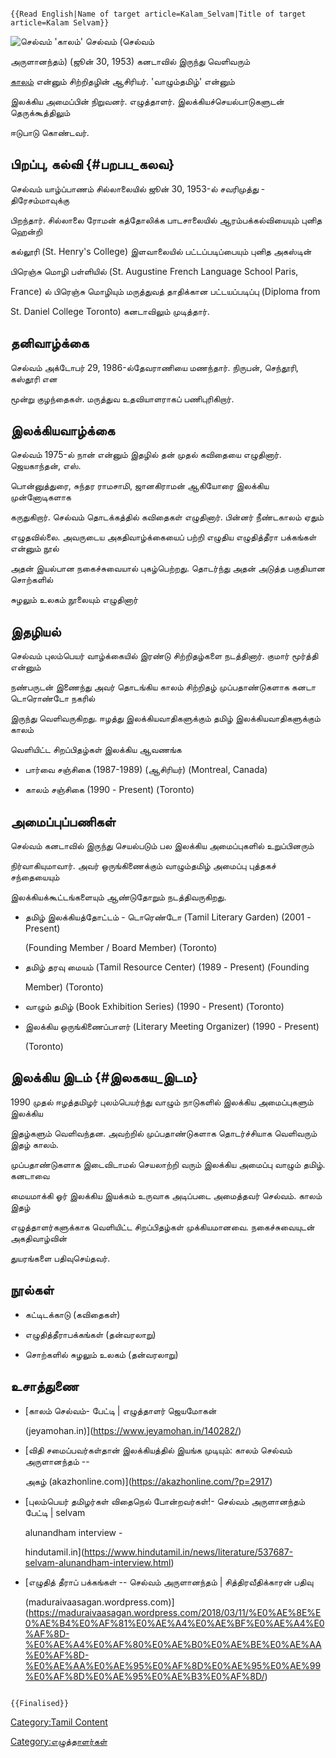```{=mediawiki}
{{Read English|Name of target article=Kalam_Selvam|Title of target article=Kalam Selvam}}
```
![செல்வம்](Selvam-drawing-copy-1-272x420.jpg "செல்வம்") 'காலம்' செல்வம் (செல்வம்
அருளானந்தம்) (ஜூன் 30, 1953) கனடாவில் இருந்து வெளிவரும்
[காலம்](காலம்_(இதழ்) "wikilink") என்னும் சிற்றிதழின் ஆசிரியர். 'வாழும்தமிழ்' என்னும்
இலக்கிய அமைப்பின் நிறுவனர். எழுத்தாளர். இலக்கியச்செயல்பாடுகளுடன் தெருக்கூத்திலும்
ஈடுபாடு கொண்டவர்.

## பிறப்பு, கல்வி {#பறபப_கலவ}

செல்வம் யாழ்ப்பாணம் சில்லாலையில் ஜூன் 30, 1953-ல் சவரிமுத்து - திரேசம்மாவுக்கு
பிறந்தார். சில்லாலை ரோமன் கத்தோலிக்க பாடசாலையில் ஆரம்பக்கல்வியையும் புனித ஹென்றி
கல்லூரி (St. Henry's College) இளவாலையில் பட்டப்படிப்பையும் புனித அகஸ்டின்
பிரெஞ்சு மொழி பள்ளியில் (St. Augustine French Language School Paris,
France) ல் பிரெஞ்சு மொழியும் மருத்துவத் தாதிக்கான பட்டயப்படிப்பு (Diploma from
St. Daniel College Toronto) கனடாவிலும் முடித்தார்.

## தனிவாழ்க்கை

செல்வம் அக்டோபர் 29, 1986-ல்தேவராணியை மணந்தார். நிருபன், செந்தூரி, கஸ்தூரி என
மூன்று குழந்தைகள். மருத்துவ உதவியாளராகப் பணிபுரிகிறார்.

## இலக்கியவாழ்க்கை

செல்வம் 1975-ல் நான் என்னும் இதழில் தன் முதல் கவிதையை எழுதினார். ஜெயகாந்தன், எஸ்.
பொன்னுத்துரை, சுந்தர ராமசாமி, ஜானகிராமன் ஆகியோரை இலக்கிய முன்னோடிகளாக
கருதுகிறார். செல்வம் தொடக்கத்தில் கவிதைகள் எழுதினார். பின்னர் நீண்டகாலம் ஏதும்
எழுதவில்லை. அவருடைய அகதிவாழ்க்கையைப் பற்றி எழுதிய எழுதித்தீரா பக்கங்கள் என்னும் நூல்
அதன் இயல்பான நகைச்சுவையால் புகழ்பெற்றது. தொடர்ந்து அதன் அடுத்த பகுதியான சொற்களில்
சுழலும் உலகம் நூலையும் எழுதினார்

## இதழியல்

செல்வம் புலம்பெயர் வாழ்க்கையில் இரண்டு சிற்றிதழ்களை நடத்தினார். குமார் மூர்த்தி என்னும்
நண்பருடன் இணைந்து அவர் தொடங்கிய காலம் சிற்றிதழ் முப்பதாண்டுகளாக கனடா டொரொண்டோ நகரில்
இருந்து வெளிவருகிறது. ஈழத்து இலக்கியவாதிகளுக்கும் தமிழ் இலக்கியவாதிகளுக்கும் காலம்
வெளியிட்ட சிறப்பிதழ்கள் இலக்கிய ஆவணங்க

-   பார்வை சஞ்சிகை (1987-1989) (ஆசிரியர்) (Montreal, Canada)
-   காலம் சஞ்சிகை (1990 - Present) (Toronto)

## அமைப்புப்பணிகள்

செல்வம் கனடாவில் இருந்து செயல்படும் பல இலக்கிய அமைப்புகளில் உறுப்பினரும்
நிர்வாகியுமாவார். அவர் ஒருங்கிணைக்கும் வாழும்தமிழ் அமைப்பு புத்தகச் சந்தையையும்
இலக்கியக்கூட்டங்களையும் ஆண்டுதோறும் நடத்திவருகிறது.

-   தமிழ் இலக்கியத்தோட்டம் - டொரெண்டோ (Tamil Literary Garden) (2001 - Present)
    (Founding Member / Board Member) (Toronto)
-   தமிழ் தரவு மையம் (Tamil Resource Center) (1989 - Present) (Founding
    Member) (Toronto)
-   வாழும் தமிழ் (Book Exhibition Series) (1990 - Present) (Toronto)
-   இலக்கிய ஒருங்கிணைப்பாளர் (Literary Meeting Organizer) (1990 - Present)
    (Toronto)

## இலக்கிய இடம் {#இலககய_இடம}

1990 முதல் ஈழத்தமிழர் புலம்பெயர்ந்து வாழும் நாடுகளில் இலக்கிய அமைப்புகளும் இலக்கிய
இதழ்களும் வெளிவந்தன. அவற்றில் முப்பதாண்டுகளாக தொடர்ச்சியாக வெளிவரும் இதழ் காலம்.
முப்பதாண்டுகளாக இடைவிடாமல் செயலாற்றி வரும் இலக்கிய அமைப்பு வாழும் தமிழ். கனடாவை
மையமாக்கி ஓர் இலக்கிய இயக்கம் உருவாக அடிப்படை அமைத்தவர் செல்வம். காலம் இதழ்
எழுத்தாளர்களுக்காக வெளியிட்ட சிறப்பிதழ்கள் முக்கியமானவை. நகைச்சுவையுடன் அகதிவாழ்வின்
துயரங்களை பதிவுசெய்தவர்.

## நூல்கள்

-   கட்டிடக்காடு (கவிதைகள்)
-   எழுதித்தீராபக்கங்கள் (தன்வரலாறு)
-   சொற்களில் சுழலும் உலகம் (தன்வரலாறு)

## உசாத்துணை

-   [காலம் செல்வம்- பேட்டி \| எழுத்தாளர் ஜெயமோகன்
    (jeyamohan.in)](https://www.jeyamohan.in/140282/)
-   [விதி சமைப்பவர்கள்தான் இலக்கியத்தில் இயங்க முடியும்: காலம் செல்வம் அருளானந்தம் --
    அகழ் (akazhonline.com)](https://akazhonline.com/?p=2917)
-   [புலம்பெயர் தமிழர்கள் விதைநெல் போன்றவர்கள்!- செல்வம் அருளானந்தம் பேட்டி \| selvam
    alunandham interview -
    hindutamil.in](https://www.hindutamil.in/news/literature/537687-selvam-alunandham-interview.html)
-   [எழுதித் தீராப் பக்கங்கள் -- செல்வம் அருளானந்தம் \| சித்திரவீதிக்காரன் பதிவு
    (maduraivaasagan.wordpress.com)](https://maduraivaasagan.wordpress.com/2018/03/11/%E0%AE%8E%E0%AE%B4%E0%AF%81%E0%AE%A4%E0%AE%BF%E0%AE%A4%E0%AF%8D-%E0%AE%A4%E0%AF%80%E0%AE%B0%E0%AE%BE%E0%AE%AA%E0%AF%8D-%E0%AE%AA%E0%AE%95%E0%AF%8D%E0%AE%95%E0%AE%99%E0%AF%8D%E0%AE%95%E0%AE%B3%E0%AF%8D/)

```{=mediawiki}
{{Finalised}}
```
[Category:Tamil Content](Category:Tamil_Content "wikilink")
[Category:எழுத்தாளர்கள்](Category:எழுத்தாளர்கள் "wikilink")
